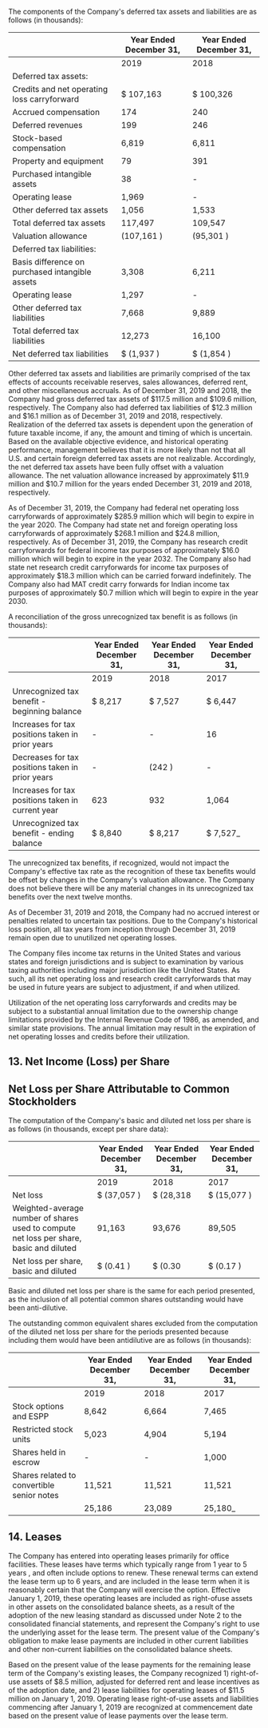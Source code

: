 The components of the Company's deferred tax assets and liabilities are as follows (in thousands):

|                                                 | Year Ended December 31,   | Year Ended December 31,   |
|-------------------------------------------------|---------------------------|---------------------------|
|                                                 | 2019                      | 2018                      |
| Deferred tax assets:                            |                           |                           |
| Credits and net operating loss carryforward     | $ 107,163                 | $ 100,326                 |
| Accrued compensation                            | 174                       | 240                       |
| Deferred revenues                               | 199                       | 246                       |
| Stock-based compensation                        | 6,819                     | 6,811                     |
| Property and equipment                          | 79                        | 391                       |
| Purchased intangible assets                     | 38                        | -                         |
| Operating lease                                 | 1,969                     | -                         |
| Other deferred tax assets                       | 1,056                     | 1,533                     |
| Total deferred tax assets                       | 117,497                   | 109,547                   |
| Valuation allowance                             | (107,161 )                | (95,301 )                 |
| Deferred tax liabilities:                       |                           |                           |
| Basis difference on purchased intangible assets | 3,308                     | 6,211                     |
| Operating lease                                 | 1,297                     | -                         |
| Other deferred tax liabilities                  | 7,668                     | 9,889                     |
| Total deferred tax liabilities                  | 12,273                    | 16,100                    |
| Net deferred tax liabilities                    | $ (1,937 )                | $ (1,854 )                |

Other deferred tax assets and liabilities are primarily comprised of the tax effects of accounts receivable reserves, sales allowances, deferred rent, and other miscellaneous accruals. As of December 31, 2019 and 2018, the Company had gross deferred tax assets of $117.5 million and $109.6 million, respectively. The Company also had deferred tax liabilities of $12.3 million and $16.1 million as of December 31, 2019 and 2018, respectively. Realization of the deferred tax assets is dependent upon the generation of future taxable income, if any, the amount and timing of which is uncertain. Based on the available objective evidence, and historical operating performance, management believes that it is more likely than not that all U.S. and certain foreign deferred tax assets are not realizable. Accordingly, the net deferred tax assets have been fully offset with a valuation allowance. The net valuation allowance increased by approximately $11.9 million and $10.7 million for the years ended December 31, 2019 and 2018, respectively.

As of December 31, 2019, the Company had federal net operating loss carryforwards of approximately $285.9 million which will begin to expire in the year 2020. The Company had state net and foreign operating loss carryforwards of approximately $268.1 million and $24.8 million, respectively. As of December 31, 2019, the Company has research credit carryforwards for federal income tax purposes of approximately $16.0 million which will begin to expire in the year 2032. The Company also had state net research credit carryforwards for income tax purposes of approximately $18.3 million which can be carried forward indefinitely. The Company also had MAT credit carry forwards for Indian income tax purposes of approximately $0.7 million which will begin to expire in the year 2030.

A reconciliation of the gross unrecognized tax benefit is as follows (in thousands):

|                                                   | Year Ended December 31,   | Year Ended December 31,   | Year Ended December 31,   |
|---------------------------------------------------|---------------------------|---------------------------|---------------------------|
|                                                   | 2019                      | 2018                      | 2017                      |
| Unrecognized tax benefit - beginning balance      | $ 8,217                   | $ 7,527                   | $ 6,447                   |
| Increases for tax positions taken in prior years  | -                         | -                         | 16                        |
| Decreases for tax positions taken in prior years  | -                         | (242 )                    | -                         |
| Increases for tax positions taken in current year | 623                       | 932                       | 1,064                     |
| Unrecognized tax benefit - ending balance         | $ 8,840                   | $ 8,217                   | $ 7,527$\_{ }$             |

The unrecognized tax benefits, if recognized, would not impact the Company's effective tax rate as the recognition of these tax benefits would be offset by changes in the Company's valuation allowance. The Company does not believe there will be any material changes in its unrecognized tax benefits over the next twelve months.

As of December 31, 2019 and 2018, the Company had no accrued interest or penalties related to uncertain tax positions. Due to the Company's historical loss position, all tax years from inception through December 31, 2019 remain open due to unutilized net operating losses.

The Company files income tax returns in the United States and various states and foreign jurisdictions and is subject to examination by various taxing authorities including major jurisdiction like the United States. As such, all its net operating loss and research credit carryforwards that may be used in future years are subject to adjustment, if and when utilized.

Utilization of the net operating loss carryforwards and credits may be subject to a substantial annual limitation due to the ownership change limitations provided by the Internal Revenue Code of 1986, as amended, and similar state provisions. The annual limitation may result in the expiration of net operating losses and credits before their utilization.

## 13. Net Income (Loss) per Share

## Net Loss per Share Attributable to Common Stockholders

The computation of the Company's basic and diluted net loss per share is as follows (in thousands, except per share data):

|                                                                                          | Year Ended December 31,   | Year Ended December 31,   | Year Ended December 31,   |
|------------------------------------------------------------------------------------------|---------------------------|---------------------------|---------------------------|
|                                                                                          | 2019                      | 2018                      | 2017                      |
| Net loss                                                                                 | $ (37,057 )               | $ (28,318                 | $ (15,077 )               |
| Weighted-average number of shares used to  compute net loss per share, basic and diluted | 91,163                    | 93,676                    | 89,505                    |
| Net loss per share, basic and diluted                                                    | $ (0.41 )                 | $ (0.30                   | $ (0.17 )                 |

Basic and diluted net loss per share is the same for each period presented, as the inclusion of all potential common shares outstanding would have been anti-dilutive.

The outstanding common equivalent shares excluded from the computation of the diluted net loss per share for the periods presented because including them would have been antidilutive are as follows (in thousands):

|                                            | Year Ended December 31,   | Year Ended December 31,   | Year Ended December 31,   |
|--------------------------------------------|---------------------------|---------------------------|---------------------------|
|                                            | 2019                      | 2018                      | 2017                      |
| Stock options and ESPP                     | 8,642                     | 6,664                     | 7,465                     |
| Restricted stock units                     | 5,023                     | 4,904                     | 5,194                     |
| Shares held in escrow                      | -                         | -                         | 1,000                     |
| Shares related to convertible senior notes | 11,521                    | 11,521                    | 11,521                    |
|                                            | 25,186                    | 23,089                    | 25,180$\_{ }$              |

## 14. Leases

The Company has entered into operating leases primarily for office facilities. These leases have terms which typically range from 1 year to 5 years , and often include options to renew. These renewal terms can extend the lease term up to 6 years, and are included in the lease term when it is reasonably certain that the Company will exercise the option. Effective January 1, 2019, these operating leases are included as right-ofuse assets in other assets on the consolidated balance sheets, as a result of the adoption of the new leasing standard as discussed under Note 2 to the consolidated financial statements, and represent the Company's right to use the underlying asset for the lease term. The present value of the Company's obligation to make lease payments are included in other current liabilities and other non-current liabilities on the consolidated balance sheets.

Based on the present value of the lease payments for the remaining lease term of the Company's existing leases, the Company recognized 1) right-of-use assets of $8.5 million, adjusted for deferred rent and lease incentives as of the adoption date, and 2) lease liabilities for operating leases of $11.5 million on January 1, 2019. Operating lease right-of-use assets and liabilities commencing after January 1, 2019 are recognized at commencement date based on the present value of lease payments over the lease term.